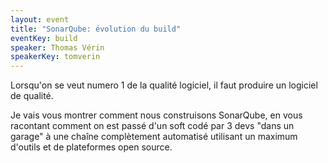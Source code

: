 ```yaml
---
layout: event
title: "SonarQube: évolution du build"
eventKey: build
speaker: Thomas Vérin
speakerKey: tomverin
---
```


Lorsqu'on se veut numero 1 de la qualité logiciel, il faut produire un logiciel de qualité.

Je vais vous montrer comment nous construisons SonarQube, en vous racontant comment on est passé d'un soft codé par 3 devs "dans un garage" à une chaîne complètement automatisé utilisant un maximum d'outils et de plateformes open source.
